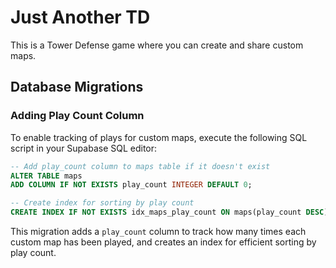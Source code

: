 # Just Another TD

This is a Tower Defense game where you can create and share custom maps.

## Database Migrations

### Adding Play Count Column

To enable tracking of plays for custom maps, execute the following SQL script in your Supabase SQL editor:

```sql
-- Add play_count column to maps table if it doesn't exist
ALTER TABLE maps 
ADD COLUMN IF NOT EXISTS play_count INTEGER DEFAULT 0;

-- Create index for sorting by play count
CREATE INDEX IF NOT EXISTS idx_maps_play_count ON maps(play_count DESC);
```

This migration adds a `play_count` column to track how many times each custom map has been played, and creates an index for efficient sorting by play count. 
